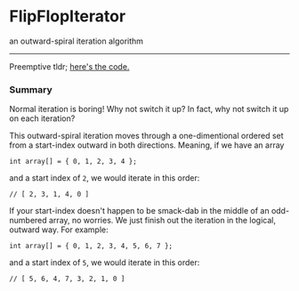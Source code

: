 # FlipFlopIterator
an outward-spiral iteration algorithm
____

Preemptive tldr; [here's the code.](https://github.com/adamstevencotner/FlipFlopIterator/blob/master/FlipFlopIterator/FlipFlopIterator.cs)

### Summary
Normal iteration is boring! Why not switch it up? In fact, why not switch it up on each iteration?

This outward-spiral iteration moves through a one-dimentional ordered set from a start-index outward in both directions. Meaning, if we have an array
```
int array[] = { 0, 1, 2, 3, 4 };
```
and a start index of `2`, we would iterate in this order:
```
// [ 2, 3, 1, 4, 0 ]
```

If your start-index doesn't happen to be smack-dab in the middle of an odd-numbered array, no worries. We just finish out the iteration in the logical, outward way. For example:
```
int array[] = { 0, 1, 2, 3, 4, 5, 6, 7 };
```
and a start index of `5`, we would iterate in this order:
```
// [ 5, 6, 4, 7, 3, 2, 1, 0 ]
```
